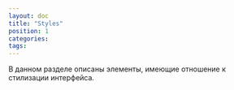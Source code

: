 ```yaml
---
layout: doc
title: "Styles"
position: 1
categories: 
tags: 
---
```


В данном разделе описаны элементы, имеющие отношение к стилизации интерфейса.

   



 

 

